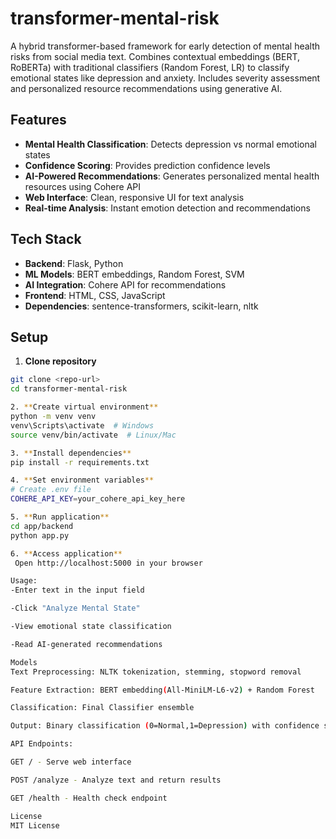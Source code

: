 # transformer-mental-risk
A hybrid transformer-based framework for early detection of mental health risks from social media text. Combines contextual embeddings (BERT, RoBERTa) with traditional classifiers (Random Forest, LR) to classify emotional states like depression and anxiety. Includes severity assessment and personalized resource recommendations using generative AI.
## Features

- **Mental Health Classification**: Detects depression vs normal emotional states
- **Confidence Scoring**: Provides prediction confidence levels
- **AI-Powered Recommendations**: Generates personalized mental health resources using Cohere API
- **Web Interface**: Clean, responsive UI for text analysis
- **Real-time Analysis**: Instant emotion detection and recommendations

## Tech Stack

- **Backend**: Flask, Python
- **ML Models**: BERT embeddings, Random Forest, SVM
- **AI Integration**: Cohere API for recommendations
- **Frontend**: HTML, CSS, JavaScript
- **Dependencies**: sentence-transformers, scikit-learn, nltk

## Setup

1. **Clone repository**
```bash
git clone <repo-url>
cd transformer-mental-risk

2. **Create virtual environment**
python -m venv venv
venv\Scripts\activate  # Windows
source venv/bin/activate  # Linux/Mac

3. **Install dependencies**
pip install -r requirements.txt

4. **Set environment variables**
# Create .env file
COHERE_API_KEY=your_cohere_api_key_here

5. **Run application**
cd app/backend
python app.py

6. **Access application**
 Open http://localhost:5000 in your browser

Usage:
-Enter text in the input field

-Click "Analyze Mental State"

-View emotional state classification

-Read AI-generated recommendations

Models
Text Preprocessing: NLTK tokenization, stemming, stopword removal

Feature Extraction: BERT embedding(All-MiniLM-L6-v2) + Random Forest 

Classification: Final Classifier ensemble

Output: Binary classification (0=Normal,1=Depression) with confidence scores

API Endpoints:

GET / - Serve web interface

POST /analyze - Analyze text and return results

GET /health - Health check endpoint

License
MIT License
